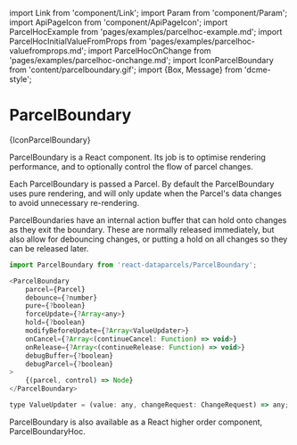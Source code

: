 import Link from 'component/Link';
import Param from 'component/Param';
import ApiPageIcon from 'component/ApiPageIcon';
import ParcelHocExample from 'pages/examples/parcelhoc-example.md';
import ParcelHocInitialValueFromProps from 'pages/examples/parcelhoc-valuefromprops.md';
import ParcelHocOnChange from 'pages/examples/parcelhoc-onchange.md';
import IconParcelBoundary from 'content/parcelboundary.gif';
import {Box, Message} from 'dcme-style';

# ParcelBoundary

<ApiPageIcon>{IconParcelBoundary}</ApiPageIcon>

ParcelBoundary is a React component. Its job is to optimise rendering performance, and to optionally control the flow of parcel changes.

Each ParcelBoundary is passed a Parcel. By default the ParcelBoundary uses pure rendering, and will only update when the Parcel's data changes to avoid unnecessary re-rendering.

ParcelBoundaries have an internal action buffer that can hold onto changes as they exit the boundary. These are normally released immediately, but also allow for debouncing changes, or putting a hold on all changes so they can be released later.

```js
import ParcelBoundary from 'react-dataparcels/ParcelBoundary';
```

```js
<ParcelBoundary
    parcel={Parcel}
    debounce={?number}
    pure={?boolean}
    forceUpdate={?Array<any>}
    hold={?boolean}
    modifyBeforeUpdate={?Array<ValueUpdater>}
    onCancel={?Array<(continueCancel: Function) => void>}
    onRelease={?Array<(continueRelease: Function) => void>}
    debugBuffer={?boolean}
    debugParcel={?boolean}
>
    {(parcel, control) => Node}
</ParcelBoundary>

type ValueUpdater = (value: any, changeRequest: ChangeRequest) => any;
```

<Box modifier="margin">
    <Message>ParcelBoundary is also available as a React higher order component, <Link to="/api/ParcelBoundaryHoc">ParcelBoundaryHoc</Link>.</Message>
</Box>
